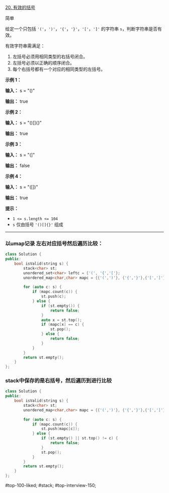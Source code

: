 [20. 有效的括号](https://leetcode.cn/problems/valid-parentheses/)

简单

给定一个只包括 `'('`，`')'`，`'{'`，`'}'`，`'['`，`']'` 的字符串 `s`，判断字符串是否有效。

有效字符串需满足：

1. 左括号必须用相同类型的右括号闭合。
2. 左括号必须以正确的顺序闭合。
3. 每个右括号都有一个对应的相同类型的左括号。

**示例 1：**

**输入：** s = "()"

**输出：** true

**示例 2：**

**输入：** s = "()[]{}"

**输出：** true

**示例 3：**

**输入：** s = "(]"

**输出：** false

**示例 4：**

**输入：** s = "([])"

**输出：** true

**提示：**

- `1 <= s.length <= 104`
- `s` 仅由括号 `'()[]{}'` 组成
---- ----
### 以umap记录 左右对应括号然后遍历比较：
```cpp
class Solution {
public:
    bool isValid(string s) {
        stack<char> st;
        unordered_set<char> leftc = {'(', '{','['};
        unordered_map<char,char> mapc = {{'(',')'}, {'{','}'},{'[',']'}};
        
        for (auto c: s) {
            if (mapc.count(c)) {
                st.push(c);
            } else {
                if (st.empty()) {
                    return false;
                }
                auto x = st.top();
                if (mapc[x] == c) {
                    st.pop();
                } else {
                    return false;
                }
            }
        }
        return st.empty();
    }
};
```

### stack中保存的是右括号，然后遍历到进行比较
```cpp
class Solution {
public:
    bool isValid(string s) {
        stack<char> st;
        unordered_map<char,char> mapc = {{'(',')'}, {'{','}'},{'[',']'}};
        
        for (auto c: s) {
            if (mapc.count(c)) {
                st.push(mapc[c]);
            } else {
                if (st.empty() || st.top() != c) {
                    return false;
                }
                st.pop();
            }
        }
        return st.empty();
    }
};
```
#top-100-liked; #stack; #top-interview-150;  